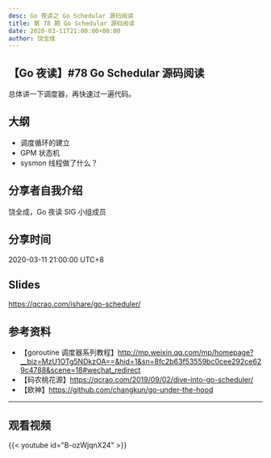 ```yaml
---
desc: Go 夜读之 Go Schedular 源码阅读
title: 第 78 期 Go Schedular 源码阅读
date: 2020-03-11T21:00:00+08:00
author: 饶全成
---
```


## 【Go 夜读】#78 Go Schedular 源码阅读

​总体讲一下调度器，再快速过一遍代码。

## 大纲

- 调度循环的建立
- GPM 状态机
- sysmon 线程做了什么？

## 分享者自我介绍

饶全成，Go 夜读 SIG 小组成员

## 分享时间

2020-03-11 21:00:00 UTC+8

## Slides

https://qcrao.com/ishare/go-scheduler/

## 参考资料

- 【goroutine 调度器系列教程】http://mp.weixin.qq.com/mp/homepage?__biz=MzU1OTg5NDkzOA==&hid=1&sn=8fc2b63f53559bc0cee292ce629c4788&scene=18#wechat_redirect
- 【码农桃花源】https://qcrao.com/2019/09/02/dive-into-go-scheduler/
- 【欧神】https://github.com/changkun/go-under-the-hood

----

## 观看视频

{{< youtube id="B-ozWjqnX24" >}}
